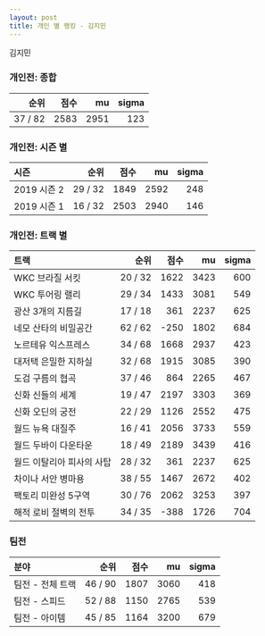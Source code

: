 ```yaml
---
layout: post
title: 개인 별 랭킹 - 김지민
---
```


김지민

### 개인전: 종합

| 순위 | 점수 | mu | sigma |
|---:|---:|---:|---:|
| 37 / 82 | 2583 | 2951 | 123 |

### 개인전: 시즌 별

| 시즌 | 순위 | 점수 | mu | sigma |
|:---|---:|---:|---:|---:|
| 2019 시즌 2 | 29 / 32 | 1849 | 2592 | 248 |
| 2019 시즌 1 | 16 / 32 | 2503 | 2940 | 146 |

### 개인전: 트랙 별

| 트랙 | 순위 | 점수 | mu | sigma |
|:---|---:|---:|---:|---:|
| WKC 브라질 서킷 | 20 / 32 | 1622 | 3423 | 600 |
| WKC 투어링 랠리 | 29 / 34 | 1433 | 3081 | 549 |
| 광산 3개의 지름길 | 17 / 18 | 361 | 2237 | 625 |
| 네모 산타의 비밀공간 | 62 / 62 | -250 | 1802 | 684 |
| 노르테유 익스프레스 | 34 / 68 | 1668 | 2937 | 423 |
| 대저택 은밀한 지하실 | 32 / 68 | 1915 | 3085 | 390 |
| 도검 구름의 협곡 | 37 / 46 | 864 | 2265 | 467 |
| 신화 신들의 세계 | 19 / 47 | 2197 | 3303 | 369 |
| 신화 오딘의 궁전 | 22 / 29 | 1126 | 2552 | 475 |
| 월드 뉴욕 대질주 | 16 / 41 | 2056 | 3733 | 559 |
| 월드 두바이 다운타운 | 18 / 49 | 2189 | 3439 | 416 |
| 월드 이탈리아 피사의 사탑 | 28 / 32 | 361 | 2237 | 625 |
| 차이나 서안 병마용 | 38 / 55 | 1467 | 2672 | 402 |
| 팩토리 미완성 5구역 | 30 / 76 | 2062 | 3253 | 397 |
| 해적 로비 절벽의 전투 | 34 / 35 | -388 | 1726 | 704 |

### 팀전

| 분야 | 순위 | 점수 | mu | sigma |
|:---|---:|---:|---:|---:|
| 팀전 - 전체 트랙 | 46 / 90 | 1807 | 3060 | 418 |
| 팀전 - 스피드 | 52 / 88 | 1150 | 2765 | 539 |
| 팀전 - 아이템 | 45 / 85 | 1164 | 3200 | 679 |
